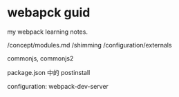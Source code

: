 # webapck guid

my webpack learning notes.


/concept/modules.md
/shimming
/configuration/externals

commonjs, commonjs2

package.json 中的 postinstall

configuration: webpack-dev-server